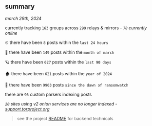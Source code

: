 
## summary
_march 29th, 2024_

currently tracking `163` groups across `299` relays & mirrors - _`78` currently online_

⏲ there have been `8` posts within the `last 24 hours`

🦈 there have been `149` posts within the `month of march`

🪐 there have been `627` posts within the `last 90 days`

🏚 there have been `621` posts within the `year of 2024`

🦕 there have been `9903` posts `since the dawn of ransomwatch`

there are `96` custom parsers indexing posts

_`20` sites using v2 onion services are no longer indexed - [support.torproject.org](https://support.torproject.org/onionservices/v2-deprecation/)_

> see the project [README](https://github.com/joshhighet/ransomwatch#ransomwatch--) for backend technicals
